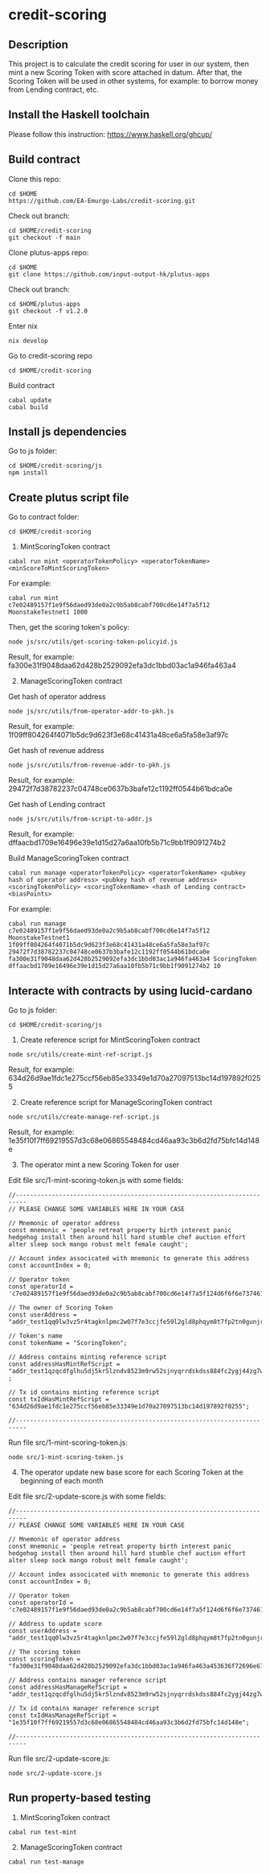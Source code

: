 # credit-scoring

## Description

This project is to calculate the credit scoring for user in our system, then mint a new Scoring Token with score attached in datum. After that, the Scoring Token will be used in other systems, for example: to borrow money from Lending contract, etc.

## Install the Haskell toolchain

Please follow this instruction: https://www.haskell.org/ghcup/

## Build contract

Clone this repo:
```
cd $HOME
https://github.com/EA-Emurgo-Labs/credit-scoring.git
```

Check out branch:
```
cd $HOME/credit-scoring
git checkout -f main
```

Clone plutus-apps repo:
```
cd $HOME
git clone https://github.com/input-output-hk/plutus-apps
```

Check out branch:
```
cd $HOME/plutus-apps
git checkout -f v1.2.0
```

Enter nix
```
nix develop
```

Go to credit-scoring repo
```
cd $HOME/credit-scoring
```

Build contract

```
cabal update
cabal build
```

## Install js dependencies

Go to js folder:
```
cd $HOME/credit-scoring/js
npm install
```

## Create plutus script file

Go to contract folder:
```
cd $HOME/credit-scoring
```

1. MintScoringToken contract

```
cabal run mint <operatorTokenPolicy> <operatorTokenName> <minScoreToMintScoringToken>
```

For example:
```
cabal run mint c7e02489157f1e9f56daed93de0a2c9b5ab8cabf700cd6e14f7a5f12 MoonstakeTestnet1 1000
```

Then, get the scoring token's policy:
```
node js/src/utils/get-scoring-token-policyid.js
```

Result, for example: fa300e31f9048daa62d428b2529092efa3dc1bbd03ac1a946fa463a4

2. ManageScoringToken contract

Get hash of operator address

```
node js/src/utils/from-operator-addr-to-pkh.js
```

Result, for example: 1f09ff804264f4071b5dc9d623f3e68c41431a48ce6a5fa58e3af97c

Get hash of revenue address

```
node js/src/utils/from-revenue-addr-to-pkh.js
```

Result, for example: 29472f7d38782237c04748ce0637b3bafe12c1192ff0544b61bdca0e

Get hash of Lending contract

```
node js/src/utils/from-script-to-addr.js
```

Result, for example: dffaacbd1709e16496e39e1d15d27a6aa10fb5b71c9bb1f9091274b2

Build ManageScoringToken contract

```
cabal run manage <operatorTokenPolicy> <operatorTokenName> <pubkey hash of operator address> <pubkey hash of revenue address> <scoringTokenPolicy> <scoringTokenName> <hash of Lending contract> <biasPoints>
```

For example:
```
cabal run manage c7e02489157f1e9f56daed93de0a2c9b5ab8cabf700cd6e14f7a5f12 MoonstakeTestnet1 1f09ff804264f4071b5dc9d623f3e68c41431a48ce6a5fa58e3af97c 29472f7d38782237c04748ce0637b3bafe12c1192ff0544b61bdca0e fa300e31f9048daa62d428b2529092efa3dc1bbd03ac1a946fa463a4 ScoringToken dffaacbd1709e16496e39e1d15d27a6aa10fb5b71c9bb1f9091274b2 10
```

## Interacte with contracts by using lucid-cardano

Go to js folder:
```
cd $HOME/credit-scoring/js
```

1. Create reference script for MintScoringToken contract

```
node src/utils/create-mint-ref-script.js
```

Result, for example: 634d26d9ae1fdc1e275ccf56eb85e33349e1d70a27097513bc14d197892f0255

2. Create reference script for ManageScoringToken contract

```
node src/utils/create-manage-ref-script.js
```

Result, for example: 1e35f10f7ff69219557d3c68e06865548484cd46aa93c3b6d2fd75bfc14d148e

3. The operator mint a new Scoring Token for user

Edit file src/1-mint-scoring-token.js with some fields:

```
//-------------------------------------------------------------------------
// PLEASE CHANGE SOME VARIABLES HERE IN YOUR CASE

// Mnemonic of operator address
const mnemonic = 'people retreat property birth interest panic hedgehog install then around hill hard stumble chef auction effort alter sleep sock mango robust melt female caught';

// Account index associcated with mnemonic to generate this address
const accountIndex = 0;

// Operator token
const operatorId = 'c7e02489157f1e9f56daed93de0a2c9b5ab8cabf700cd6e14f7a5f124d6f6f6e7374616b65546573746e657431';

// The owner of Scoring Token
const userAddress = "addr_test1qq0lw3vz5r4tagknlpmc2w07f7e3ccjfe59l2gld8phqym8t7fp2tn0gunjrlsvg4qgyrq7k2urz276hs6fzj8lcqf3qnek6vg";

// Token's name
const tokenName = "ScoringToken";

// Address contains minting reference script
const addressHasMintRefScript = "addr_test1qzqcdfglhu5dj5kr5lzndv8523m9rw52sjnyqrrdskdss884fc2ygj44zg7wgyypety42mps7rm0ry8n036upzg7yn3s203m2r" ;

// Tx id contains minting reference script
const txIdHasMintRefScript = "634d26d9ae1fdc1e275ccf56eb85e33349e1d70a27097513bc14d197892f0255";

//-------------------------------------------------------------------------
```

Run file src/1-mint-scoring-token.js:
```
node src/1-mint-scoring-token.js
```

4. The operator update new base score for each Scoring Token at the beginning of each month

Edit file src/2-update-score.js with some fields:

```
//-------------------------------------------------------------------------
// PLEASE CHANGE SOME VARIABLES HERE IN YOUR CASE

// Mnemonic of operator address
const mnemonic = 'people retreat property birth interest panic hedgehog install then around hill hard stumble chef auction effort alter sleep sock mango robust melt female caught';

// Account index associcated with mnemonic to generate this address
const accountIndex = 0;

// Operator token
const operatorId = 'c7e02489157f1e9f56daed93de0a2c9b5ab8cabf700cd6e14f7a5f124d6f6f6e7374616b65546573746e657431';

// Address to update score
const userAddress = "addr_test1qq0lw3vz5r4tagknlpmc2w07f7e3ccjfe59l2gld8phqym8t7fp2tn0gunjrlsvg4qgyrq7k2urz276hs6fzj8lcqf3qnek6vg";

// The scoring token
const scoringToken = "fa300e31f9048daa62d428b2529092efa3dc1bbd03ac1a946fa463a453636f72696e67546f6b656e";

// Address contains manager reference script
const addressHasManageRefScript = "addr_test1qzqcdfglhu5dj5kr5lzndv8523m9rw52sjnyqrrdskdss884fc2ygj44zg7wgyypety42mps7rm0ry8n036upzg7yn3s203m2r";

// Tx id contains manager reference script
const txIdHasManageRefScript = "1e35f10f7ff69219557d3c68e06865548484cd46aa93c3b6d2fd75bfc14d148e";

//-------------------------------------------------------------------------
```

Run file src/2-update-score.js:
```
node src/2-update-score.js
```

## Run property-based testing

1. MintScoringToken contract

```
cabal run test-mint
```

2. ManageScoringToken contract

```
cabal run test-manage
```
